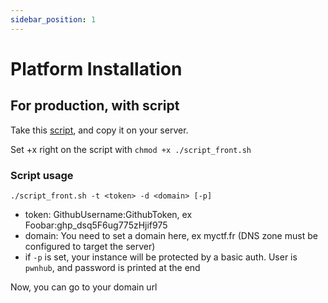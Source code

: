 ```yaml
---
sidebar_position: 1
---
```


# Platform Installation

## For production, with script

Take this [script](https://raw.githubusercontent.com/PwnHubCTF/installation/main/script_front.sh), and copy it on your server.

Set +x right on the script with `chmod +x ./script_front.sh`

### Script usage

`./script_front.sh -t <token> -d <domain> [-p]`

- token: GithubUsername:GithubToken, ex Foobar:ghp_dsq5F6ug775zHjif975
- domain: You need to set a domain here, ex myctf.fr (DNS zone must be configured to target the server)
- if `-p` is set, your instance will be protected by a basic auth. User is `pwnhub`, and password is printed at the end

Now, you can go to your domain url